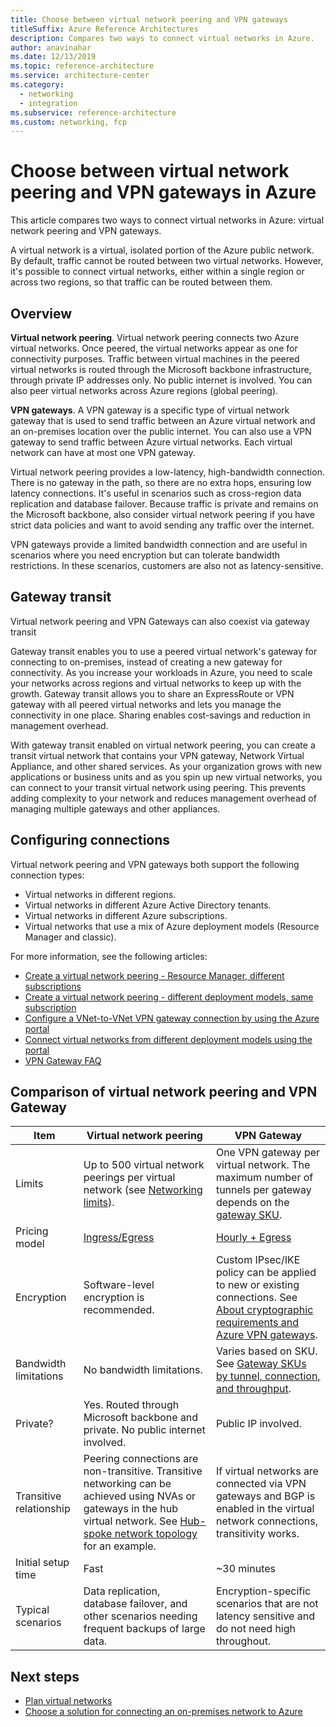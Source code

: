 ```yaml
---
title: Choose between virtual network peering and VPN gateways
titleSuffix: Azure Reference Architectures
description: Compares two ways to connect virtual networks in Azure.
author: anavinahar
ms.date: 12/13/2019
ms.topic: reference-architecture
ms.service: architecture-center
ms.category:
  - networking
  - integration
ms.subservice: reference-architecture
ms.custom: networking, fcp
---
```


# Choose between virtual network peering and VPN gateways in Azure

This article compares two ways to connect virtual networks in Azure: virtual network peering and VPN gateways.

A virtual network is a virtual, isolated portion of the Azure public network. By default, traffic cannot be routed between two virtual networks. However, it's possible to connect virtual networks, either within a single region or across two regions, so that traffic can be routed between them. 

## Overview

**Virtual network peering**. Virtual network peering connects two Azure virtual networks. Once peered, the virtual networks appear as one for connectivity purposes. Traffic between virtual machines in the peered virtual networks is routed through the Microsoft backbone infrastructure, through private IP addresses only. No public internet is involved. You can also peer virtual networks across Azure regions (global peering).

**VPN gateways**. A VPN gateway is a specific type of virtual network gateway that is used to send traffic between an Azure virtual network and an on-premises location over the public internet. You can also use a VPN gateway to send traffic between Azure virtual networks. Each virtual network can have at most one VPN gateway.

Virtual network peering provides a low-latency, high-bandwidth connection. There is no gateway in the path, so there are no extra hops, ensuring low latency connections. It's useful in scenarios such as cross-region data replication and database failover. Because traffic is private and remains on the Microsoft backbone, also consider virtual network peering if you have strict data policies and want to avoid sending any traffic over the internet. 

VPN gateways provide a limited bandwidth connection and are useful in scenarios where you need encryption but can tolerate bandwidth restrictions. In these scenarios, customers are also not as latency-sensitive.

## Gateway transit

Virtual network peering and VPN Gateways can also coexist via gateway transit

Gateway transit enables you to use a peered virtual network's gateway for connecting to on-premises, instead of creating a new gateway for connectivity. As you increase your workloads in Azure, you need to scale your networks across regions and virtual networks to keep up with the growth. Gateway transit allows you to share an ExpressRoute or VPN gateway with all peered virtual networks and lets you manage the connectivity in one place. Sharing enables cost-savings and reduction in management overhead.

With gateway transit enabled on virtual network peering, you can create a transit virtual network that contains your VPN gateway, Network Virtual Appliance, and other shared services. As your organization grows with new applications or business units and as you spin up new virtual networks, you can connect to your transit virtual network using peering. This prevents adding complexity to your network and reduces management overhead of managing multiple gateways and other appliances.

## Configuring connections

Virtual network peering and VPN gateways both support the following connection types:

- Virtual networks in different regions.
- Virtual networks in different Azure Active Directory tenants.
- Virtual networks in different Azure subscriptions.
- Virtual networks that use a mix of Azure deployment models (Resource Manager and classic).

For more information, see the following articles:

- [Create a virtual network peering - Resource Manager, different subscriptions](https://docs.microsoft.com/azure/virtual-network/create-peering-different-subscriptions)
- [Create a virtual network peering - different deployment models, same subscription](https://docs.microsoft.com/azure/virtual-network/create-peering-different-deployment-models)
- [Configure a VNet-to-VNet VPN gateway connection by using the Azure portal](https://docs.microsoft.com/azure/vpn-gateway/vpn-gateway-howto-vnet-vnet-resource-manager-portal)
- [Connect virtual networks from different deployment models using the portal](https://docs.microsoft.com/azure/vpn-gateway/vpn-gateway-connect-different-deployment-models-portal)
- [VPN Gateway FAQ](https://docs.microsoft.com/azure/vpn-gateway/vpn-gateway-vpn-faq)


## Comparison of virtual network peering and VPN Gateway

| Item | Virtual network peering | VPN Gateway |
|------|--------------|--------------|
| Limits | Up to 500 virtual network peerings per virtual network (see [Networking limits](https://docs.microsoft.com/azure/azure-subscription-service-limits#networking-limits)). | One VPN gateway per virtual network. The maximum number of tunnels per gateway depends on the [gateway SKU](https://docs.microsoft.com/azure/vpn-gateway/vpn-gateway-about-vpngateways#gwsku). |
| Pricing model | [Ingress/Egress](https://azure.microsoft.com/pricing/details/virtual-network/) | [Hourly + Egress](https://azure.microsoft.com/pricing/details/vpn-gateway/) |
| Encryption | Software-level encryption is recommended. | Custom IPsec/IKE policy can be applied to new or existing connections. See [About cryptographic requirements and Azure VPN gateways](https://docs.microsoft.com/azure/vpn-gateway/vpn-gateway-about-compliance-crypto). |
| Bandwidth limitations | No bandwidth limitations. | Varies based on SKU. See [Gateway SKUs by tunnel, connection, and throughput](https://docs.microsoft.com/azure/vpn-gateway/vpn-gateway-about-vpngateways#benchmark). |
| Private? | Yes. Routed through Microsoft backbone and private. No public internet involved. | Public IP involved. |
| Transitive relationship | Peering connections are non-transitive. Transitive networking can be achieved using NVAs or gateways in the hub virtual network. See [Hub-spoke network topology](./hub-spoke.md) for an example. | If virtual networks are connected via VPN gateways and BGP is enabled in the virtual network connections, transitivity works. |
| Initial setup time | Fast | ~30 minutes | 
| Typical scenarios | Data replication, database failover, and other scenarios needing frequent backups of large data. | Encryption-specific scenarios that are not latency sensitive and do not need high throughout. |

## Next steps

- [Plan virtual networks](https://docs.microsoft.com/azure/virtual-network/virtual-network-vnet-plan-design-arm)
- [Choose a solution for connecting an on-premises network to Azure](./index.md)
